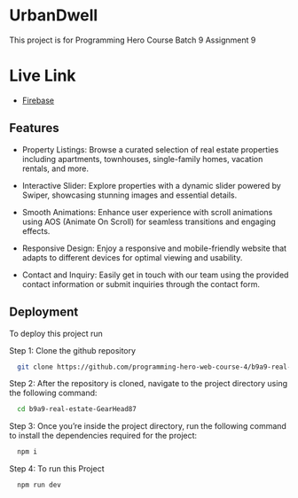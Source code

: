 
# UrbanDwell

This project is for Programming Hero Course Batch 9 Assignment 9

# Live Link

- [Firebase](https://b9a9-real-estate-gearhead87.web.app/)

## Features

- Property Listings: Browse a curated selection of real estate properties including apartments, townhouses, single-family homes, vacation rentals, and more.

- Interactive Slider: Explore properties with a dynamic slider powered by Swiper, showcasing stunning images and essential details.

- Smooth Animations: Enhance user experience with scroll animations using AOS (Animate On Scroll) for seamless transitions and engaging effects.

- Responsive Design: Enjoy a responsive and mobile-friendly website that adapts to different devices for optimal viewing and usability.

- Contact and Inquiry: Easily get in touch with our team using the provided contact information or submit inquiries through the contact form.


## Deployment

To deploy this project run

Step 1: Clone the github repository
```bash
  git clone https://github.com/programming-hero-web-course-4/b9a9-real-estate-GearHead87.git
```
Step 2: After the repository is cloned, navigate to the project directory using the following command:
```bash
  cd b9a9-real-estate-GearHead87
```
Step 3: Once you’re inside the project directory, run the following command to install the dependencies required for the project:
```bash
  npm i
```
Step 4: To run this Project
```bash
  npm run dev
```

